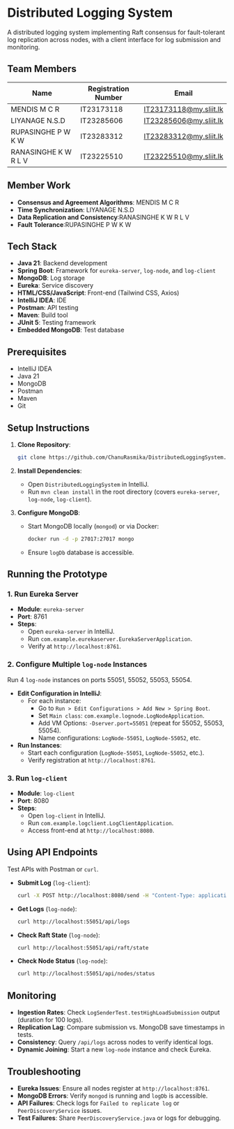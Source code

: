 # Distributed Logging System

A distributed logging system implementing Raft consensus for fault-tolerant log replication across nodes, with a client interface for log submission and monitoring.

## Team Members

| Name                      | Registration Number | Email                      |
|---------------------------|--------------------|----------------------------|
| MENDIS M C R              | IT23173118         | IT23173118@my.sliit.lk     |
| LIYANAGE N.S.D            | IT23285606         | IT23285606@my.sliit.lk     |
| RUPASINGHE P W K W        | IT23283312         | IT23283312@my.sliit.lk     |
| RANASINGHE K W R L V      | IT23225510         | IT23225510@my.sliit.lk     |

## Member Work

- **Consensus and Agreement Algorithms**: MENDIS M C R
- **Time Synchronization**: LIYANAGE N.S.D
- **Data Replication and Consistency**:RANASINGHE K W R L V
- **Fault Tolerance**:RUPASINGHE P W K W    

## Tech Stack

- **Java 21**: Backend development
- **Spring Boot**: Framework for `eureka-server`, `log-node`, and `log-client`
- **MongoDB**: Log storage
- **Eureka**: Service discovery
- **HTML/CSS/JavaScript**: Front-end (Tailwind CSS, Axios)
- **IntelliJ IDEA**: IDE
- **Postman**: API testing
- **Maven**: Build tool
- **JUnit 5**: Testing framework
- **Embedded MongoDB**: Test database

## Prerequisites

- IntelliJ IDEA
- Java 21
- MongoDB
- Postman
- Maven
- Git

## Setup Instructions

1. **Clone Repository**:

   ```bash
   git clone https://github.com/ChanuRasmika/DistributedLoggingSystem.git
   ```

2. **Install Dependencies**:

   - Open `DistributedLoggingSystem` in IntelliJ.
   - Run `mvn clean install` in the root directory (covers `eureka-server`, `log-node`, `log-client`).

3. **Configure MongoDB**:

   - Start MongoDB locally (`mongod`) or via Docker:

     ```bash
     docker run -d -p 27017:27017 mongo
     ```

   - Ensure `logDb` database is accessible.

## Running the Prototype

### 1. Run Eureka Server

- **Module**: `eureka-server`
- **Port**: 8761
- **Steps**:
  - Open `eureka-server` in IntelliJ.
  - Run `com.example.eurekaserver.EurekaServerApplication`.
  - Verify at `http://localhost:8761`.

### 2. Configure Multiple `log-node` Instances

Run 4 `log-node` instances on ports 55051, 55052, 55053, 55054.

- **Edit Configuration in IntelliJ**:
  - For each instance:
    - Go to `Run > Edit Configurations > Add New > Spring Boot`.
    - Set `Main class`: `com.example.lognode.LogNodeApplication`.
    - Add VM Options: `-Dserver.port=55051` (repeat for 55052, 55053, 55054).
    - Name configurations: `LogNode-55051`, `LogNode-55052`, etc.
- **Run Instances**:
  - Start each configuration (`LogNode-55051`, `LogNode-55052`, etc.).
  - Verify registration at `http://localhost:8761`.

### 3. Run `log-client`

- **Module**: `log-client`
- **Port**: 8080
- **Steps**:
  - Open `log-client` in IntelliJ.
  - Run `com.example.logclient.LogClientApplication`.
  - Access front-end at `http://localhost:8080`.

## Using API Endpoints

Test APIs with Postman or `curl`.

- **Submit Log** (`log-client`):

  ```bash
  curl -X POST http://localhost:8080/send -H "Content-Type: application/json" -d '{"message":"Test log","level":"INFO"}'
  ```

- **Get Logs** (`log-node`):

  ```bash
  curl http://localhost:55051/api/logs
  ```

- **Check Raft State** (`log-node`):

  ```bash
  curl http://localhost:55051/api/raft/state
  ```

- **Check Node Status** (`log-node`):

  ```bash
  curl http://localhost:55051/api/nodes/status
  ```

## Monitoring

- **Ingestion Rates**: Check `LogSenderTest.testHighLoadSubmission` output (duration for 100 logs).
- **Replication Lag**: Compare submission vs. MongoDB save timestamps in tests.
- **Consistency**: Query `/api/logs` across nodes to verify identical logs.
- **Dynamic Joining**: Start a new `log-node` instance and check Eureka.

## Troubleshooting

- **Eureka Issues**: Ensure all nodes register at `http://localhost:8761`.
- **MongoDB Errors**: Verify `mongod` is running and `logDb` is accessible.
- **API Failures**: Check logs for `Failed to replicate log` or `PeerDiscoveryService` issues.
- **Test Failures**: Share `PeerDiscoveryService.java` or logs for debugging.
